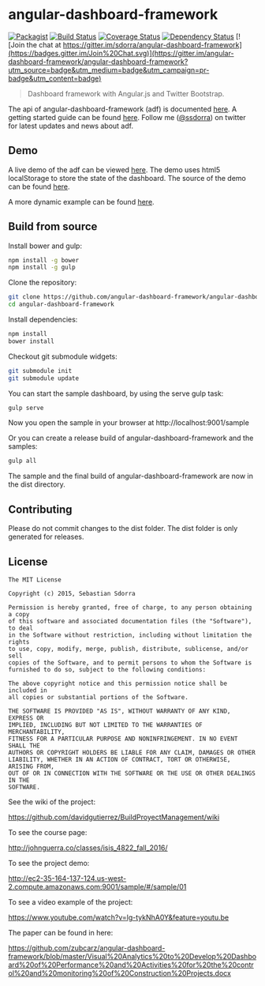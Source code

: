 # angular-dashboard-framework

[![Packagist](https://img.shields.io/packagist/l/doctrine/orm.svg)](https://github.com/angular-dashboard-framework/angular-dashboard-framework/blob/master/LICENSE.md) [![Build Status](https://travis-ci.org/angular-dashboard-framework/angular-dashboard-framework.svg?branch=master)](https://travis-ci.org/angular-dashboard-framework/angular-dashboard-framework) [![Coverage Status](https://coveralls.io/repos/angular-dashboard-framework/angular-dashboard-framework/badge.svg?branch=master&service=github)](https://coveralls.io/github/angular-dashboard-framework/angular-dashboard-framework?branch=master) [![Dependency Status](https://www.versioneye.com/user/projects/562008b836d0ab001900070b/badge.svg?style=flat)](https://www.versioneye.com/user/projects/562008b836d0ab001900070b) [![Join the chat at https://gitter.im/sdorra/angular-dashboard-framework](https://badges.gitter.im/Join%20Chat.svg)](https://gitter.im/angular-dashboard-framework/angular-dashboard-framework?utm_source=badge&utm_medium=badge&utm_campaign=pr-badge&utm_content=badge)

> Dashboard framework with Angular.js and Twitter Bootstrap.

The api of angular-dashboard-framework (adf) is documented [here](http://angular-dashboard-framework.github.io/angular-dashboard-framework/docs/). A getting
started guide can be found [here](https://github.com/angular-dashboard-framework/angular-dashboard-framework/wiki/Getting-started).
Follow me ([@ssdorra](https://twitter.com/ssdorra)) on twitter for latest updates and news about adf.

## Demo

A live demo of the adf can be viewed [here](http://angular-dashboard-framework.github.io/angular-dashboard-framework/). The demo uses html5 localStorage to store the state of the dashboard. The source of the demo can be found [here](https://github.com/angular-dashboard-framework/angular-dashboard-framework/tree/master/sample).

A more dynamic example can be found [here](https://github.com/angular-dashboard-framework/adf-dynamic-example).

## Build from source

Install bower and gulp:

```bash
npm install -g bower
npm install -g gulp
```

Clone the repository:

```bash
git clone https://github.com/angular-dashboard-framework/angular-dashboard-framework
cd angular-dashboard-framework
```

Install dependencies:

```bash
npm install
bower install
```

Checkout git submodule widgets:

```bash
git submodule init
git submodule update
```

You can start the sample dashboard, by using the serve gulp task:

```bash
gulp serve
```

Now you open the sample in your browser at http://localhost:9001/sample

Or you can create a release build of angular-dashboard-framework and the samples:

```bash
gulp all
```
The sample and the final build of angular-dashboard-framework are now in the dist directory.


## Contributing

Please do not commit changes to the dist folder. The dist folder is only generated for releases.


## License

    The MIT License

    Copyright (c) 2015, Sebastian Sdorra

    Permission is hereby granted, free of charge, to any person obtaining a copy
    of this software and associated documentation files (the "Software"), to deal
    in the Software without restriction, including without limitation the rights
    to use, copy, modify, merge, publish, distribute, sublicense, and/or sell
    copies of the Software, and to permit persons to whom the Software is
    furnished to do so, subject to the following conditions:

    The above copyright notice and this permission notice shall be included in
    all copies or substantial portions of the Software.

    THE SOFTWARE IS PROVIDED "AS IS", WITHOUT WARRANTY OF ANY KIND, EXPRESS OR
    IMPLIED, INCLUDING BUT NOT LIMITED TO THE WARRANTIES OF MERCHANTABILITY,
    FITNESS FOR A PARTICULAR PURPOSE AND NONINFRINGEMENT. IN NO EVENT SHALL THE
    AUTHORS OR COPYRIGHT HOLDERS BE LIABLE FOR ANY CLAIM, DAMAGES OR OTHER
    LIABILITY, WHETHER IN AN ACTION OF CONTRACT, TORT OR OTHERWISE, ARISING FROM,
    OUT OF OR IN CONNECTION WITH THE SOFTWARE OR THE USE OR OTHER DEALINGS IN THE
    SOFTWARE.


See the wiki of the project:

https://github.com/davidgutierrez/BuildProyectManagement/wiki

To see the course page:

http://johnguerra.co/classes/isis_4822_fall_2016/

To see the project demo:

http://ec2-35-164-137-124.us-west-2.compute.amazonaws.com:9001/sample/#/sample/01

To see a video example of the project:

https://www.youtube.com/watch?v=lg-tykNhA0Y&feature=youtu.be

The paper can be found in here:

https://github.com/zubcarz/angular-dashboard-framework/blob/master/Visual%20Analytics%20to%20Develop%20Dashboard%20of%20Performance%20and%20Activities%20for%20the%20control%20and%20monitoring%20of%20Construction%20Projects.docx
